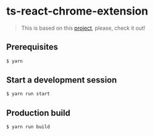 # ts-react-chrome-extension

> This is based on this [project](https://github.com/Samic8/Hippocampus), please, check it out!

## Prerequisites

```bash
$ yarn
```

## Start a development session

```bash
$ yarn run start
```

## Production build

```bash
$ yarn run build
```